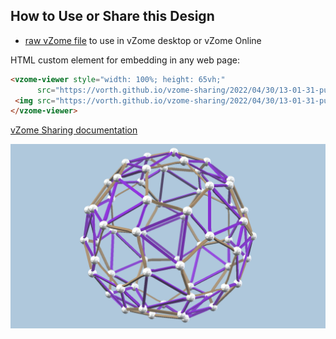 
## How to Use or Share this Design

 - [raw vZome file](<https://raw.githubusercontent.com/vorth/vzome-sharing/main/2022/04/30/13-01-31-purple-sand-snub-icosa/purple-sand-snub-icosa.vZome>) to use in vZome desktop or vZome Online
 
 HTML custom element for embedding in any web page:
 ```html
<vzome-viewer style="width: 100%; height: 65vh;"
       src="https://vorth.github.io/vzome-sharing/2022/04/30/13-01-31-purple-sand-snub-icosa/purple-sand-snub-icosa.vZome" >
  <img src="https://vorth.github.io/vzome-sharing/2022/04/30/13-01-31-purple-sand-snub-icosa/purple-sand-snub-icosa.png" />
</vzome-viewer>
 ```

[vZome Sharing documentation](https://vzome.github.io/vzome/sharing.html#how-it-works)

![Image](<purple-sand-snub-icosa.png>)

